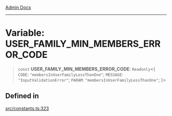 [Admin Docs](/)

***

# Variable: USER\_FAMILY\_MIN\_MEMBERS\_ERROR\_CODE

> `const` **USER\_FAMILY\_MIN\_MEMBERS\_ERROR\_CODE**: `Readonly`\<\{ `CODE`: `"membersInUserFamilyLessThanOne"`; `MESSAGE`: `"InputValidationError"`; `PARAM`: `"membersInUserFamilyLessThanOne"`; \}\>

## Defined in

[src/constants.ts:323](https://github.com/Suyash878/talawa-api/blob/cfd688207611ba245c99edd8dbaccb2cdbf6a043/src/constants.ts#L323)
